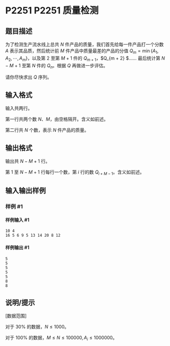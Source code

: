 # P2251 P2251 质量检测

## 题目描述

为了检测生产流水线上总共 $N$ 件产品的质量，我们首先给每一件产品打一个分数 $A$ 表示其品质，然后统计前 $M$ 件产品中质量最差的产品的分值 $Q_m = \min\{A_1, A_2, \cdots, A_m\}$，以及第 $2$ 至第 $M + 1$ 件的 $Q_{m + 1}$，$Q_{m + 2} $…… 最后统计第 $N - M + 1$ 至第 $N$ 件的 $Q_n$。根据 $Q$ 再做进一步评估。

请你尽快求出 $Q$ 序列。

## 输入格式

输入共两行。

第一行共两个数 $N$、$M$，由空格隔开。含义如前述。

第二行共 $N$ 个数，表示 $N$ 件产品的质量。

## 输出格式

输出共 $N - M + 1$ 行。

第 $1$ 至 $N - M + 1$ 行每行一个数，第 $i$ 行的数 $Q_{i + M - 1}$。含义如前述。

## 输入输出样例

### 样例 #1

#### 样例输入 #1

```
10 4
16 5 6 9 5 13 14 20 8 12
```

#### 样例输出 #1

```
5
5
5
5
5
8
8
```

## 说明/提示

[数据范围]

对于 $30\%$ 的数据，$N \le 1 000$。

对于 $100\%$ 的数据，$M \le N \le 100 000, A_i \le 1 000 000$。

